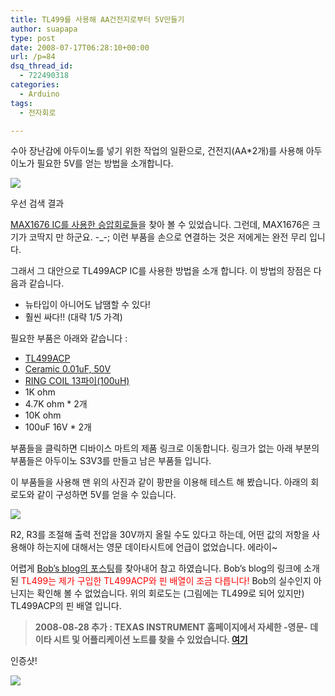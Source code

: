 ```yaml
---
title: TL499를 사용해 AA건전지로부터 5V만들기
author: suapapa
type: post
date: 2008-07-17T06:28:10+00:00
url: /p=84
dsq_thread_id:
  - 722490318
categories:
  - Arduino
tags:
  - 전자회로

---
```

수아 장난감에 아두이노를 넣기 위한 작업의 일환으로, 건전지(AA*2개)를 사용해 아두이노가 필요한 5V를 얻는 방법을 소개합니다.

![](https://asset.homin.dev/blog/2008/07/tl499a_app_01.jpg")

우선 검색 결과 

[MAX1676 IC를 사용한 승압회로들](http://search.naver.com/search.naver?where=nexearch&frm=ff&sm=oss&ie=utf8&query=MAX1676)을 찾아 볼 수 있었습니다. 그런데, MAX1676은 크기가 코딱지 만 하군요. -_-; 이런 부품을 손으로 연결하는 것은 저에게는 완전 무리 입니다.

그래서 그 대안으로 TL499ACP IC를 사용한 방법을 소개 합니다. 이 방법의 장점은 다음과 같습니다.

  * 뉴타입이 아니어도 납땜할 수 있다!
  * 훨씬 싸다!! (대략 1/5 가격)

필요한 부품은 아래와 같습니다 :

  * <font>[<font class="Blink">TL499ACP</font>](http://www.devicemart.co.kr/mart7/mall.php?cat=001004007&query=view&no=8366)</font>
  * <font>[<font class="Blink">Ceramic 0.01uF, 50V</font>](http://www.devicemart.co.kr/mart7/mall.php?cat=002002004&query=view&no=3441)</font>
  * <font>[<font class="Blink">RING COIL 13파이(100uH)</font>](http://www.devicemart.co.kr/mart7/mall.php?cat=002003001&query=view&no=8354)</font>
  * <font><font class="Blink">1K ohm</font></font>
  * <font><font class="Blink">4.7K ohm * 2개</font></font>
  * <font><font class="Blink">10K ohm</font></font>
  * <font><font class="Blink">100uF 16V * 2개</font></font>

부품들을 클릭하면 디바이스 마트의 제품 링크로 이동합니다. 링크가 없는 아래 부분의 부품들은 아두이노 S3V3를 만들고 남은 부품들 입니다.

이 부품들을 사용해 맨 위의 사진과 같이 팡판을 이용해 테스트 해 봤습니다. 아래의 회로도와 같이 구성하면 5V를 얻을 수 있습니다.

![](https://asset.homin.dev/blog/2008/07/tl499_sch.png")

R2, R3를 조절해 출력 전압을 30V까지 올릴 수도 있다고 하는데, 어떤 값의 저항을 사용해야 하는지에 대해서는 영문 데이타시트에 언급이 없었습니다. 에라이~

어렵게 [Bob&#8217;s blog의 포스팅](http://yourdream.ddo.jp/wp/2007/11/24/build-5v-power-supply-w-auto-power-off/)를 찾아내어 참고 하였습니다. Bob&#8217;s blog의 링크에 소개된 <span style="color: #ff0000">TL499는 제가 구입한 TL499ACP와 핀 배열이 조금 다릅니다!</span> Bob의 실수인지 아닌지는 확인해 볼 수 없었습니다. 위의 회로도는 (그림에는 TL499로 되어 있지만) TL499ACP의 핀 배열 입니다.

> **2008-08-28 추가 : TEXAS INSTRUMENT 홈페이지에서 자세한 -영문- 데이타 시트 및 어플리케이션 노트를 찾을 수 있었습니다. [여기](http://focus.ti.com/docs/prod/folders/print/tl499a.html)**

인증샷!

![](https://asset.homin.dev/blog/2008/07/tl499a_app_02.jpg")